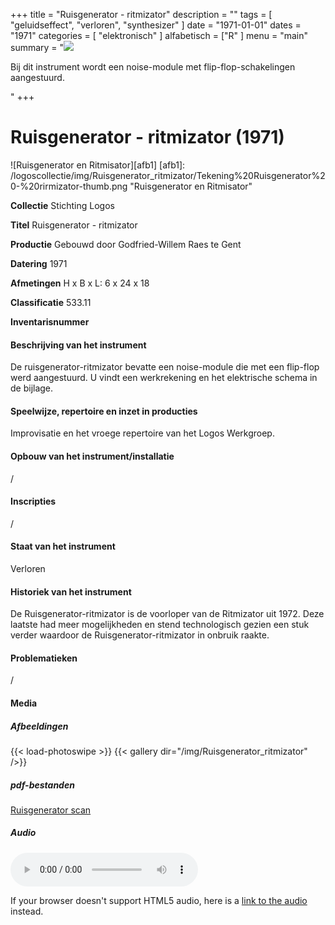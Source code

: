 ﻿+++
title = "Ruisgenerator - ritmizator"
description = ""
tags = [
  "geluidseffect",
"verloren",
"synthesizer"
]
date = "1971-01-01"
dates = "1971"
categories = [ "elektronisch"
]
alfabetisch = ["R"
]
menu = "main"
summary = "<a href='/logoscollectie/1971/ruisgenerator_ritmisator'><img src='/logoscollectie/img/Ruisgenerator_ritmizator/Tekening%20Ruisgenerator%20-%20rirmizator-thumb.png'></a><p>Bij dit instrument wordt een noise-module met flip-flop-schakelingen aangestuurd.</p>"
+++

# Ruisgenerator - ritmizator (1971)
![Ruisgenerator en Ritmisator][afb1]
[afb1]: /logoscollectie/img/Ruisgenerator_ritmizator/Tekening%20Ruisgenerator%20-%20rirmizator-thumb.png "Ruisgenerator en Ritmisator"

**Collectie**
Stichting Logos

**Titel**
Ruisgenerator - ritmizator

**Productie**
Gebouwd door Godfried-Willem Raes te Gent

**Datering**
1971

**Afmetingen**
H x B x L: 6 x 24 x 18

**Classificatie**
533.11

**Inventarisnummer**


#### Beschrijving van het instrument
De ruisgenerator-ritmizator bevatte een noise-module die met een flip-flop werd aangestuurd. U vindt een werkrekening en het elektrische schema in de bijlage.

#### Speelwijze, repertoire en inzet in producties
Improvisatie en het vroege repertoire van het Logos Werkgroep. 

#### Opbouw van het instrument/installatie
/

#### Inscripties
/

#### Staat van het instrument
Verloren

#### Historiek van het instrument
De Ruisgenerator-ritmizator is de voorloper van de Ritmizator uit 1972. Deze laatste had meer mogelijkheden en stend technologisch gezien een stuk verder waardoor de Ruisgenerator-ritmizator in onbruik raakte.

#### Problematieken
/

#### Media
##### Afbeeldingen
{{< load-photoswipe >}}
{{< gallery dir="/img/Ruisgenerator_ritmizator" />}}

##### pdf-bestanden
[Ruisgenerator scan](/logoscollectie/pdf/Ruisgenerator_ritmizator/Scan%20ritmizator.pdf)

##### Audio
<audio controls>
<source src="/logoscollectie/audio/Ruisgenerator-Ritmisator/Puig_Antich_example_of_ritmizators_CR747.wav" type="audio/wav">
<source src="/logoscollectie/audio/Ruisgenerator-Ritmisator/Puig_Antich_example_of_ritmizators_CR747.wav" type="audio/x-wav">  
</audio>

If your browser doesn't support HTML5 audio, here is a <a href="/logoscollectie/audio/Ruisgenerator-Ritmisator/Puig_Antich_example_of_ritmizators_CR747.wav">link to the audio</a> instead.
